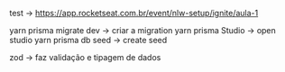 test -> https://app.rocketseat.com.br/event/nlw-setup/ignite/aula-1

yarn prisma migrate dev -> criar a migration
yarn prisma Studio -> open studio
yarn prisma db seed -> create seed

zod -> faz validação e tipagem de dados
